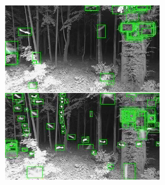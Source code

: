 ![20200612-222836-225841](in/20200612/20200612-222836-225841_0_.jpg)
![20200612-225846-232851](in/20200612/20200612-225846-232851_0_.jpg)
